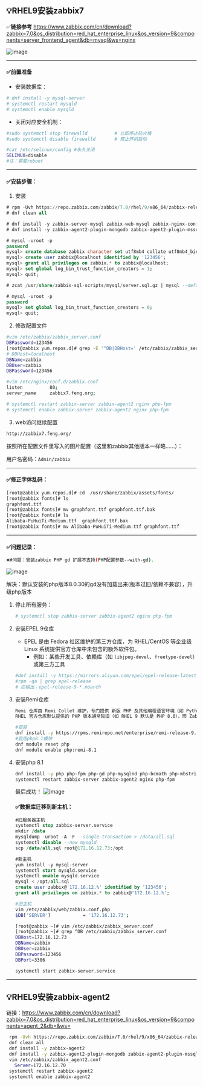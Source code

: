 ## 💡RHEL9安装zabbix7

✅**链接参考**
https://www.zabbix.com/cn/download?zabbix=7.0&os_distribution=red_hat_enterprise_linux&os_version=9&components=server_frontend_agent&db=mysql&ws=nginx


![image](https://github.com/user-attachments/assets/92cd90fd-5069-4f4d-a09e-02303890a816)

---

#### ✅**前置准备**

- 安装数据库：

```bash
# dnf install -y mysql-server
# systemctl restart mysqld
# systemctl enable mysqld
```

- 关闭对应安全机制：

```bash
#sudo systemctl stop firewalld          # 立即停止防火墙
#sudo systemctl disable firewalld       # 禁止开机启动

#cat /etc/selinux/config #永久关闭
SELINUX=disable
#注：需要reboot
```

---

#### ✅**安装步骤：**

1. 安装

```sql
# rpm -Uvh https://repo.zabbix.com/zabbix/7.0/rhel/9/x86_64/zabbix-release-latest-7.0.el9.noarch.rpm
# dnf clean all

# dnf install -y zabbix-server-mysql zabbix-web-mysql zabbix-nginx-conf zabbix-sql-scripts zabbix-selinux-policy zabbix-agent2  zabbix-get
# dnf install -y zabbix-agent2-plugin-mongodb zabbix-agent2-plugin-mssql zabbix-agent2-plugin-postgresql

# mysql -uroot -p
password
mysql> create database zabbix character set utf8mb4 collate utf8mb4_bin;
mysql> create user zabbix@localhost identified by '123456';
mysql> grant all privileges on zabbix.* to zabbix@localhost;
mysql> set global log_bin_trust_function_creators = 1;
mysql> quit;

# zcat /usr/share/zabbix-sql-scripts/mysql/server.sql.gz | mysql --default-character-set=utf8mb4 -uzabbix -p zabbix

# mysql -uroot -p
password
mysql> set global log_bin_trust_function_creators = 0;
mysql> quit;
```

2. 修改配置文件

```bash
#vim /etc/zabbix/zabbix_server.conf
DBPassword=123456
[root@zabbix yum.repos.d]# grep -E '^DB|DBHost=' /etc/zabbix/zabbix_server.conf
# DBHost=localhost
DBName=zabbix
DBUser=zabbix
DBPassword=123456
```

```bash
#vim /etc/nginx/conf.d/zabbix.conf
listen          80;
server_name     zabbix7.feng.org;
```
```bash
# systemctl restart zabbix-server zabbix-agent2 nginx php-fpm
# systemctl enable zabbix-server zabbix-agent2 nginx php-fpm
```

3. web访问继续配置

```bash
http://zabbix7.feng.org/
```

按照所在配置文件里写入的图片配置（这里和zabbix其他版本一样略......）：

用户名密码：`Admin/zabbix`

---

#### ✅**修正字体乱码：**

```bash
[root@zabbix yum.repos.d]# cd  /usr/share/zabbix/assets/fonts/
[root@zabbix fonts]# ls
graphfont.ttf
[root@zabbix fonts]# mv graphfont.ttf graphfont.ttf.bak
[root@zabbix fonts]# ls
Alibaba-PuHuiTi-Medium.ttf  graphfont.ttf.bak
[root@zabbix fonts]# mv Alibaba-PuHuiTi-Medium.ttf graphfont.ttf
```

---

#### ✅**问题记录**：

```bash
❌#问题：安装zabbix PHP gd 扩展不支持(PHP配置参数--with-gd).
```
![image](https://github.com/user-attachments/assets/93789776-8792-4314-8a9d-f4a92a741bfd)

解决：默认安装的php版本8.0.30的gd没有加载出来(版本过旧/依赖不兼容），升级php版本

1. 停止所有服务：

   ```bash
   # systemctl stop zabbix-server zabbix-agent2 nginx php-fpm
   ```

2. 安装EPEL 9仓库

   - EPEL 是由 Fedora 社区维护的第三方仓库，为 RHEL/CentOS 等企业级 Linux 系统提供官方仓库中未包含的额外软件包。
     - 例如：某些开发工具、依赖库（如 `libjpeg-devel`、`freetype-devel`）或第三方工具

   ```bash
   #dnf install -y https://mirrors.aliyun.com/epel/epel-release-latest-9.noarch.rpm
   #rpm -qa | grep epel-release
   # 应输出：epel-release-9-*.noarch
   ```

3. 安装Remi仓库

   ```markdown
   Remi 仓库由 Remi Collet 维护，专门提供 新版 PHP 及其他编程语言环境（如 Python、Node.js）的软件包。
   RHEL 官方仓库默认提供的 PHP 版本通常较旧（如 RHEL 9 默认是 PHP 8.0），而 Zabbix 7.0 等新软件需要更高版本的 PHP 支持。Remi 仓库允许您在不破坏系统稳定性的情况下升级到新版 PHP。
   ```

   ```bash
   #安装
   dnf install -y https://rpms.remirepo.net/enterprise/remi-release-9.rpm
   #启用php8.1模块
   dnf module reset php
   dnf module enable php:remi-8.1
   ```

4. 安装php 8.1

   ```bash
   dnf install -y php php-fpm php-gd php-mysqlnd php-bcmath php-mbstring php-xml php-ldap
   systemctl restart zabbix-server zabbix-agent2 nginx php-fpm
   ```

   最后成功！
   ![image](https://github.com/user-attachments/assets/fd3c41af-0d09-435a-b2ca-c358dafb2827)

  

   #### ✅数据库迁移到新主机：

   ```sql
   #旧服务器主机
   systemctl stop zabbix-server.service 
   mkdir /data
   mysqldump -uroot -A -F --single-transaction > /data/all.sql
   systemctl disable --now mysqld
   scp /data/all.sql root@172.16.12.73:/opt
   
   #新主机
   yum install -y mysql-server
   systemctl start mysqld.service 
   systemctl enable mysqld.service 
   mysql < /opt/all.sql
   create user zabbix@'172.16.12.%' identified by '123456';
   grant all privileges on zabbix.* to zabbix@'172.16.12.%';
   ```

   ```bash
   #旧主机
   vim /etc/zabbix/web/zabbix.conf.php
   $DB['SERVER']			= '172.16.12.73';
   
   [root@zabbix ~]# vim /etc/zabbix/zabbix_server.conf 
   [root@zabbix ~]# grep ^DB /etc/zabbix/zabbix_server.conf
   DBHost=172.16.12.73
   DBName=zabbix
   DBUser=zabbix
   DBPassword=123456
   DBPort=3306
   
   systemctl start zabbix-server.service
   ```
---
## 💡RHEL9安装zabbix-agent2

链接：https://www.zabbix.com/cn/download?zabbix=7.0&os_distribution=red_hat_enterprise_linux&os_version=9&components=agent_2&db=&ws=

   ```bash
	rpm -Uvh https://repo.zabbix.com/zabbix/7.0/rhel/9/x86_64/zabbix-release-latest-7.0.el9.noarch.rpm
	dnf clean all
	dnf install -y zabbix-agent2
	dnf install -y zabbix-agent2-plugin-mongodb zabbix-agent2-plugin-mssql zabbix-agent2-plugin-postgresql
	vim /etc/zabbix/zabbix_agent2.conf
	  Server=172.16.12.70
	systemctl restart zabbix-agent2
	systemctl enable zabbix-agent2
   ```




